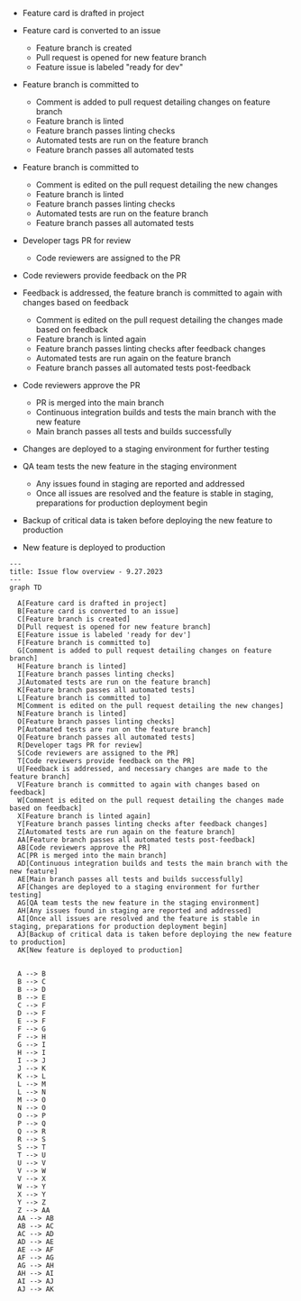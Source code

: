 - Feature card is drafted in project

- Feature card is converted to an issue

  - Feature branch is created
  - Pull request is opened for new feature branch
  - Feature issue is labeled "ready for dev"

- Feature branch is committed to

  - Comment is added to pull request detailing changes on feature branch
  - Feature branch is linted
  - Feature branch passes linting checks
  - Automated tests are run on the feature branch
  - Feature branch passes all automated tests

- Feature branch is committed to

  - Comment is edited on the pull request detailing the new changes
  - Feature branch is linted
  - Feature branch passes linting checks
  - Automated tests are run on the feature branch
  - Feature branch passes all automated tests

- Developer tags PR for review

  - Code reviewers are assigned to the PR

- Code reviewers provide feedback on the PR

- Feedback is addressed, the feature branch is committed to again with changes
  based on feedback

  - Comment is edited on the pull request detailing the changes made based on
    feedback
  - Feature branch is linted again
  - Feature branch passes linting checks after feedback changes
  - Automated tests are run again on the feature branch
  - Feature branch passes all automated tests post-feedback

- Code reviewers approve the PR

  - PR is merged into the main branch
  - Continuous integration builds and tests the main branch with the new feature
  - Main branch passes all tests and builds successfully

- Changes are deployed to a staging environment for further testing

- QA team tests the new feature in the staging environment

  - Any issues found in staging are reported and addressed
  - Once all issues are resolved and the feature is stable in staging,
    preparations for production deployment begin

- Backup of critical data is taken before deploying the new feature to
  production

- New feature is deployed to production

```mermaid
---
title: Issue flow overview - 9.27.2023
---
graph TD

  A[Feature card is drafted in project]
  B[Feature card is converted to an issue]
  C[Feature branch is created]
  D[Pull request is opened for new feature branch]
  E[Feature issue is labeled 'ready for dev']
  F[Feature branch is committed to]
  G[Comment is added to pull request detailing changes on feature branch]
  H[Feature branch is linted]
  I[Feature branch passes linting checks]
  J[Automated tests are run on the feature branch]
  K[Feature branch passes all automated tests]
  L[Feature branch is committed to]
  M[Comment is edited on the pull request detailing the new changes]
  N[Feature branch is linted]
  O[Feature branch passes linting checks]
  P[Automated tests are run on the feature branch]
  Q[Feature branch passes all automated tests]
  R[Developer tags PR for review]
  S[Code reviewers are assigned to the PR]
  T[Code reviewers provide feedback on the PR]
  U[Feedback is addressed, and necessary changes are made to the feature branch]
  V[Feature branch is committed to again with changes based on feedback]
  W[Comment is edited on the pull request detailing the changes made based on feedback]
  X[Feature branch is linted again]
  Y[Feature branch passes linting checks after feedback changes]
  Z[Automated tests are run again on the feature branch]
  AA[Feature branch passes all automated tests post-feedback]
  AB[Code reviewers approve the PR]
  AC[PR is merged into the main branch]
  AD[Continuous integration builds and tests the main branch with the new feature]
  AE[Main branch passes all tests and builds successfully]
  AF[Changes are deployed to a staging environment for further testing]
  AG[QA team tests the new feature in the staging environment]
  AH[Any issues found in staging are reported and addressed]
  AI[Once all issues are resolved and the feature is stable in staging, preparations for production deployment begin]
  AJ[Backup of critical data is taken before deploying the new feature to production]
  AK[New feature is deployed to production]


  A --> B
  B --> C
  B --> D
  B --> E
  C --> F
  D --> F
  E --> F
  F --> G
  F --> H
  G --> I
  H --> I
  I --> J
  J --> K
  K --> L
  L --> M
  L --> N
  M --> O
  N --> O
  O --> P
  P --> Q
  Q --> R
  R --> S
  S --> T
  T --> U
  U --> V
  V --> W
  V --> X
  W --> Y
  X --> Y
  Y --> Z
  Z --> AA
  AA --> AB
  AB --> AC
  AC --> AD
  AD --> AE
  AE --> AF
  AF --> AG
  AG --> AH
  AH --> AI
  AI --> AJ
  AJ --> AK

```
